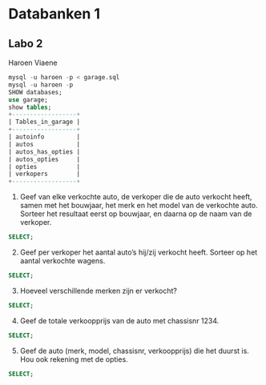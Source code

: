 # Databanken 1
## Labo 2

Haroen Viaene

```SQL
mysql -u haroen -p < garage.sql
mysql -u haroen -p
SHOW databases;
use garage;
show tables;
+------------------+
| Tables_in_garage |
+------------------+
| autoinfo         |
| autos            |
| autos_has_opties |
| autos_opties     |
| opties           |
| verkopers        |
+------------------+
```

1. Geef van elke verkochte auto, de verkoper die de auto verkocht heeft, samen met het bouwjaar, het merk en het model van de verkochte auto. Sorteer het resultaat eerst op bouwjaar, en daarna op de naam van de verkoper.

```SQL
SELECT;
```

2. Geef per verkoper het aantal auto’s hij/zij verkocht heeft. Sorteer op het aantal verkochte wagens.

```SQL
SELECT;
```

3. Hoeveel verschillende merken zijn er verkocht?

```SQL
SELECT;
```

4. Geef de totale verkoopprijs van de auto met chassisnr 1234.

```SQL
SELECT;
```

5. Geef de auto (merk, model, chassisnr, verkoopprijs) die het duurst is. Hou ook rekening met de opties.

```SQL
SELECT;
```